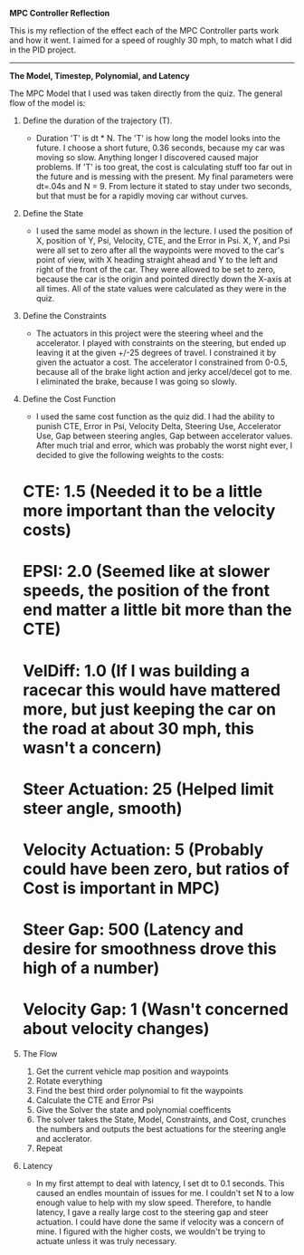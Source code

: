 **MPC Controller Reflection** 

This is my reflection of the effect each of the MPC Controller parts work and how it went. I aimed for a speed of roughly 30 mph, to match what I did in the PID project.

---

**The Model, Timestep, Polynomial, and Latency**

The MPC Model that I used was taken directly from the quiz. The general flow of the model is:
 1. Define the duration of the trajectory (T). 
    * Duration 'T' is dt * N. The 'T' is how long the model looks into the future. I choose a short future, 0.36 seconds, because my car was moving so slow. Anything longer I discovered caused major problems. If 'T' is too great, the cost is calculating stuff too far out in the future and is messing with the present. My final parameters were dt=.04s and N = 9. From lecture it stated to stay under two seconds, but that must be for a rapidly moving car without curves.
 2. Define the State
      * I used the same model as shown in the lecture. I used the position of X, position of Y, Psi, Velocity, CTE, and the Error in Psi. X, Y, and Psi were all set to zero after all the waypoints were moved to the car's point of view, with X heading straight ahead and Y to the left and right of the front of the car. They were allowed to be set to zero, because the car is the origin and pointed directly down the X-axis at all times. All of the state values were calculated as they were in the quiz.
 3. Define the Constraints
      * The actuators in this project were the steering wheel and the accelerator. I played with constraints on the steering, but ended up leaving it at the given +/-25 degrees of travel. I constrained it by given the actuator a cost. The accelerator I constrained from 0-0.5, because all of the brake light action and jerky accel/decel got to me. I eliminated the brake, because I was going so slowly.
 4. Define the Cost Function
      * I used the same cost function as the quiz did. I had the ability to punish CTE, Error in Psi, Velocity Delta, Steering Use, Accelerator Use, Gap between steering angles, Gap between accelerator values. After much trial and error, which was probably the worst night ever, I decided to give the following weights to the costs:

      
      # CTE:     1.5 (Needed it to be a little more important than the velocity costs)
      # EPSI:    2.0 (Seemed like at slower speeds, the position of the front end matter a little bit more than the CTE)
      # VelDiff: 1.0 (If I was building a racecar this would have mattered more, but just keeping the car on the road at about 30 mph, this wasn't a concern)
      # Steer Actuation:     25 (Helped limit steer angle, smooth)
      # Velocity Actuation:   5 (Probably could have been zero, but ratios of Cost is important in MPC)
      # Steer Gap:          500 (Latency and desire for smoothness drove this high of a number)
      # Velocity Gap:         1 (Wasn't concerned about velocity changes)
      
5. The Flow
     1. Get the current vehicle map position and waypoints
     2. Rotate everything
     3. Find the best third order polynomial to fit the waypoints
     4. Calculate the CTE and Error Psi
     5. Give the Solver the state and polynomial coefficents
     6. The solver takes the State, Model, Constraints, and Cost, crunches the numbers and outputs the best actuations for the steering angle and acclerator.
     7. Repeat
6. Latency
     * In my first attempt to deal with latency, I set dt to 0.1 seconds. This caused an endles mountain of issues for me. I couldn't set N to a low enough value to help with my slow speed. Therefore, to handle latency, I gave a really large cost to the steering gap and steer actuation. I could have done the same if velocity was a concern of mine. I figured with the higher costs, we wouldn't be trying to actuate unless it was truly necessary.
      

